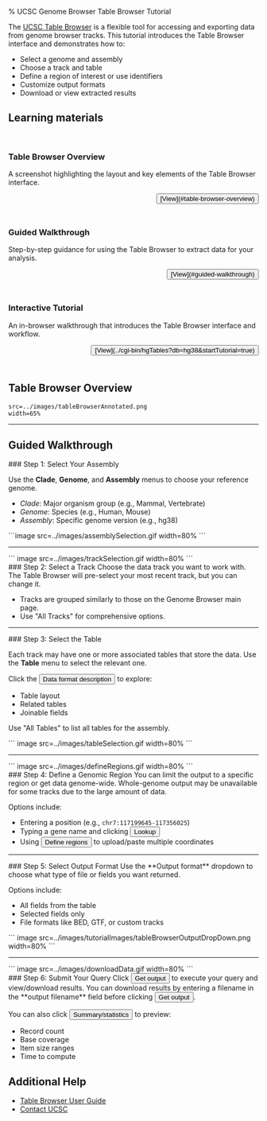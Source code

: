 % UCSC Genome Browser Table Browser Tutorial

The [UCSC Table Browser](../cgi-bin/hgTables) is a flexible tool for accessing and exporting data from genome browser tracks. This tutorial introduces the Table Browser interface and demonstrates how to:

- Select a genome and assembly
- Choose a track and table
- Define a region of interest or use identifiers
- Customize output formats
- Download or view extracted results

## Learning materials

<div class="row" style="padding-top: 15px">
<div class="col-md-4">
<div class="panel panel-default" style="padding-bottom: 10px">
<h3 class="panel-title" style="width: 100%;">Table Browser Overview</h3>

A screenshot highlighting the layout and key elements of the Table Browser interface.

<p style="text-align: end">
<button>[View](#table-browser-overview)</button>
</p>
</div>
</div>

<div class="col-md-4">
<div class="panel panel-default" style="padding-bottom: 10px">
<h3 class="panel-title" style="width: -webkit-fill-available;">Guided Walkthrough</h3>

Step-by-step guidance for using the Table Browser to extract data for your analysis.

<p style="text-align: end">
<button>[View](#guided-walkthrough)</button>
</p>
</div>
</div>

<div class="col-md-4">
<div class="panel panel-default" style="padding-bottom: 10px">
<h3 class="panel-title" style="width: -webkit-fill-available;">Interactive Tutorial</h3>

An in-browser walkthrough that introduces the Table Browser interface and workflow.

<p style="text-align: end">
<button>[View](../cgi-bin/hgTables?db=hg38&startTutorial=true)</button>
</p>
</div>
</div>
</div>

## Table Browser Overview

``` image
src=../images/tableBrowserAnnotated.png
width=65%
```

---

## Guided Walkthrough


<div class="row">
  <div class="col-md-6">
### Step 1: Select Your Assembly
  
  Use the **Clade**, **Genome**, and **Assembly** menus to choose your reference genome.
  
  - *Clade*: Major organism group (e.g., Mammal, Vertebrate)
  - *Genome*: Species (e.g., Human, Mouse)
  - *Assembly*: Specific genome version (e.g., hg38)
  </div>

  <div class="col-md-6">
  ```image
  src=../images/assemblySelection.gif
  width=80%
  ```
</div>
</div>

---


<div class="row">
  <div class="col-md-6">
  ``` image
  src=../images/trackSelection.gif
  width=80%
  ```
  </div>

  <div class="col-md-6">
### Step 2: Select a Track
  Choose the data track you want to work with. The Table Browser will pre-select your most recent track, but you can change it.
  
  - Tracks are grouped similarly to those on the Genome Browser main page.
  - Use "All Tracks" for comprehensive options.
  </div>
</div>

---


<div class="row">
  <div class="col-md-6">
### Step 3: Select the Table

  Each track may have one or more associated tables that store the data. Use the **Table** menu to select the relevant one.
  
  Click the <button>Data format description</button> to explore:

  - Table layout
  - Related tables
  - Joinable fields

  Use "All Tables" to list all tables for the assembly.

  </div>

  <div class="col-md-6">
  ``` image
  src=../images/tableSelection.gif
  width=80%
  ```
  </div>
</div>

---


<div class="row">
  <div class="col-md-6">
  ``` image
  src=../images/defineRegions.gif
  width=80%
  ```
  </div>

  <div class="col-md-6">
### Step 4: Define a Genomic Region
  You can limit the output to a specific region or get data genome-wide.
  Whole-genome output may be unavailable for some tracks due to the large amount of data. 
  
  Options include:
  
  - Entering a position (e.g., `chr7:117199645-117356025`)
  - Typing a gene name and clicking <button>Lookup</button>
  - Using <button>Define regions</button> to upload/paste multiple coordinates
  
  </div>
</div>

---

<div class="row">
  <div class="col-md-6">
### Step 5: Select Output Format
  Use the **Output format** dropdown to choose what type of file or fields you want returned.
  
  Options include:
  
  - All fields from the table
  - Selected fields only
  - File formats like BED, GTF, or custom tracks
  </div>
  <div class="col-md-6">
  ``` image
  src=../images/tutorialImages/tableBrowserOutputDropDown.png
  width=80%
  ```
  </div>
</div>


---

<div class="row">
  <div class="col-md-6">
  ``` image
  src=../images/downloadData.gif
  width=80%
  ```
  </div>
  <div class="col-md-6">
### Step 6: Submit Your Query
  Click <button>Get output</button> to execute your query and view/download results.
  You can download results by entering a filename in the **output filename** field before clicking <button>Get output</button>.
  
  You can also click <button>Summary/statistics</button> to preview:
  
  - Record count
  - Base coverage
  - Item size ranges
  - Time to compute

  </div>
</div>

## Additional Help

- [Table Browser User Guide](https://genome.ucsc.edu/goldenPath/help/hgTablesHelp.html)
- [Contact UCSC](https://genome.ucsc.edu/contacts.html)
